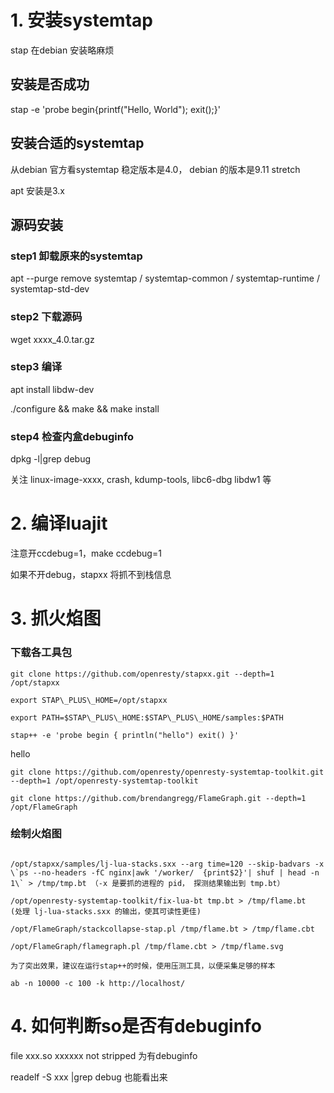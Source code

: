 # 1\. 安装systemtap

stap 在debian 安装略麻烦

## 安装是否成功

stap -e 'probe begin{printf("Hello, World"); exit();}'

## 安装合适的systemtap

从debian 官方看systemtap 稳定版本是4.0， debian 的版本是9.11 stretch

apt 安装是3.x

## 源码安装

### step1 卸载原来的systemtap

apt --purge remove systemtap / systemtap-common / systemtap-runtime / systemtap-std-dev

### step2 下载源码

wget xxxx_4.0.tar.gz

### step3 编译

apt install libdw-dev

./configure && make && make install

### step4 检查内盒debuginfo

dpkg -l|grep debug

关注 linux-image-xxxx, crash, kdump-tools, libc6-dbg libdw1 等

# 2\. 编译luajit

注意开ccdebug=1，make ccdebug=1 

如果不开debug，stapxx 将抓不到栈信息

# 3\. 抓火焰图

### 下载各工具包
```
git clone https://github.com/openresty/stapxx.git --depth=1 /opt/stapxx

export STAP\_PLUS\_HOME=/opt/stapxx

export PATH=$STAP\_PLUS\_HOME:$STAP\_PLUS\_HOME/samples:$PATH

stap++ -e 'probe begin { println("hello") exit() }'
```

hello

 ```
git clone https://github.com/openresty/openresty-systemtap-toolkit.git --depth=1 /opt/openresty-systemtap-toolkit

git clone https://github.com/brendangregg/FlameGraph.git --depth=1 /opt/FlameGraph
```

### 绘制火焰图
```

/opt/stapxx/samples/lj-lua-stacks.sxx --arg time=120 --skip-badvars -x \`ps --no-headers -fC nginx|awk '/worker/  {print$2}'| shuf | head -n 1\` > /tmp/tmp.bt （-x 是要抓的进程的 pid， 探测结果输出到 tmp.bt）

/opt/openresty-systemtap-toolkit/fix-lua-bt tmp.bt > /tmp/flame.bt  (处理 lj-lua-stacks.sxx 的输出，使其可读性更佳)

/opt/FlameGraph/stackcollapse-stap.pl /tmp/flame.bt > /tmp/flame.cbt

/opt/FlameGraph/flamegraph.pl /tmp/flame.cbt > /tmp/flame.svg

为了突出效果，建议在运行stap++的时候，使用压测工具，以便采集足够的样本

ab -n 10000 -c 100 -k http://localhost/
```

# 4\. 如何判断so是否有debuginfo

file xxx.so xxxxxx not stripped 为有debuginfo

readelf -S xxx |grep debug 也能看出来
